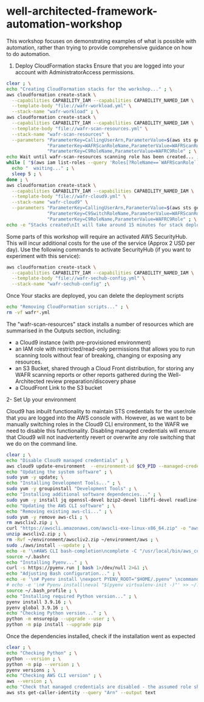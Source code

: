 # well-architected-framework-automation-workshop
This workshop focuses on demonstrating examples of what is possible with automation, rather than trying to provide comprehensive guidance on how to do automation.

1. Deploy CloudFormation stacks 
Ensure that you are logged into your account with AdministratorAccess permissions.

	
```bash
clear ; \
echo "Creating CloudFormation stacks for the workshop..." ; \
aws cloudformation create-stack \
  --capabilities CAPABILITY_IAM --capabilities CAPABILITY_NAMED_IAM \
  --template-body "file://wafr-workload.yml" \
  --stack-name "wafr-workload" ; \
aws cloudformation create-stack \
  --capabilities CAPABILITY_IAM --capabilities CAPABILITY_NAMED_IAM \
  --template-body "file://wafr-scan-resources.yml" \
  --stack-name "wafr-scan-resources" \
  --parameters "ParameterKey=CallingUserArn,ParameterValue=$(aws sts get-caller-identity --query Arn --output text)" \
               "ParameterKey=WAFRScanRoleName,ParameterValue=WAFRScanRole" \
               "ParameterKey=C9RoleName,ParameterValue=WAFRC9Role" ; \
echo Wait until wafr-scan-resources scanning role has been created... ; \
while [ "$(aws iam list-roles --query 'Roles[?RoleName==`WAFRScanRole`]' | jq -M " .[] | .RoleName" | tr -d \")" != "WAFRScanRole" ] ; do \
  echo "  waiting..." ; \
  sleep 5 ; \
done ; \
aws cloudformation create-stack \
  --capabilities CAPABILITY_IAM --capabilities CAPABILITY_NAMED_IAM \
  --template-body "file://wafr-cloud9.yml" \
  --stack-name "wafr-cloud9" \
  --parameters "ParameterKey=CallingUserArn,ParameterValue=$(aws sts get-caller-identity --query Arn --output text)" \
               "ParameterKey=C9SwitchRoleName,ParameterValue=WAFRScanRole" \
               "ParameterKey=C9RoleName,ParameterValue=WAFRC9Role" ; \
echo -e "Stacks created\nIt will take around 15 minutes for stack deployment to complete..."

```

Some parts of this workshop will require an activated AWS SecurityHub. This will incur additional costs for the use of the service (Approx 2 USD per day). Use the following commands to activate SecurityHub (if you want to experiment with this service):

```bash
aws cloudformation create-stack \
  --capabilities CAPABILITY_IAM --capabilities CAPABILITY_NAMED_IAM \
  --template-body "file://wafr-sechub-config.yml" \
  --stack-name "wafr-sechub-config" ;\
```

Once Your stacks are deployed, you can delete the deployment scripts 

```bash
echo "Removing CloudFormation scripts..." ; \
rm -vf wafr*.yml
````
The "wafr-scan-resources" stack installs a number of resources which are summarised in the Outputs section, including:

- a Cloud9 instance (with pre-provisioned environment)
- an IAM role with restricted/read-only permissions that allows you to run scanning tools without fear of breaking, changing or exposing any resources.
- an S3 Bucket, shared through a Cloud Front distribution, for storing any WAFR scanning reports or other reports gathered during the Well-Architected review preparation/discovery phase
- a CloudFront Link to the S3 bucket

2- Set Up your environment

Cloud9 has inbuilt functionality to maintain STS credentials for the user/role that you are logged into the AWS console with. However, as we want to be manually switching roles in the Cloud9 CLI environment, to the WAFR we need to disable this functionality. Disabling managed credentials will ensure that Cloud9 will not inadvertently revert or overwrite any role switching that we do on the command line.

```bash
clear ; \
echo "Disable Cloud9 managed credentials" ; \
aws cloud9 update-environment  --environment-id $C9_PID --managed-credentials-action DISABLE ; \
echo "Updating the system software" ; \
sudo yum -y update; \
echo "Installing Development Tools..." ; \
sudo yum -y groupinstall "Development Tools" ; \
echo "Installing additional software dependencies..." ; \
sudo yum -y install jq openssl-devel bzip2-devel libffi-devel readline-devel sqlite-devel tk-devel xz-devel ; \
echo "Updating the AWS CLI software" ; \
echo "Removing existing aws-cli..." ; \
sudo yum -y remove aws-cli ; \
rm awscliv2.zip ; \
curl "https://awscli.amazonaws.com/awscli-exe-linux-x86_64.zip" -o "awscliv2.zip" ; \
unzip awscliv2.zip ; \
rm -Rvf ~/environment/awscliv2.zip ~/environment/aws ; \
sudo ./aws/install --update ; \
echo -e '\n#AWS CLI bash-completion\ncomplete -C "/usr/local/bin/aws_completer" aws' >> ~/.bashrc ; \
source ~/.bashrc
echo "Installing Pyenv..." ; \
curl -s https://pyenv.run | bash 1>/dev/null 2>&1 ;\
echo "Adjusting Bash configuration..." ; \
echo -e '\n# Pyenv install \nexport PYENV_ROOT="$HOME/.pyenv" \ncommand -v pyenv >/dev/null || export PATH="$PYENV_ROOT/bin:$PATH" \neval "$(pyenv init -)" \neval "$(pyenv virtualenv-init -)"' >> ~/.bash_profile ; \
# echo -e '\n# Pyenv install\neval "$(pyenv virtualenv-init -)"' >> ~/.bashrc ; \
source ~/.bash_profile ; \
echo "Installing required Python version..." ; \
pyenv install 3.9.16 ; \
pyenv global 3.9.16 ; \
echo "Checking Python version..." ; \
python -m ensurepip --upgrade --user ; \
python -m pip install --upgrade pip

```

Once the dependencies installed, check if the installation went as expected

```bash
clear ; \
echo "Checking Python" ; \
python --version ; \
python -m pip --version ; \
pyenv versions ; \
echo "Checking AWS CLI version" ; \
aws --version ; \
echo "Check that managed credentials are disabled - the assumed role should be \"C9Role\"" ; \
aws sts get-caller-identity --query "Arn" --output text
```
